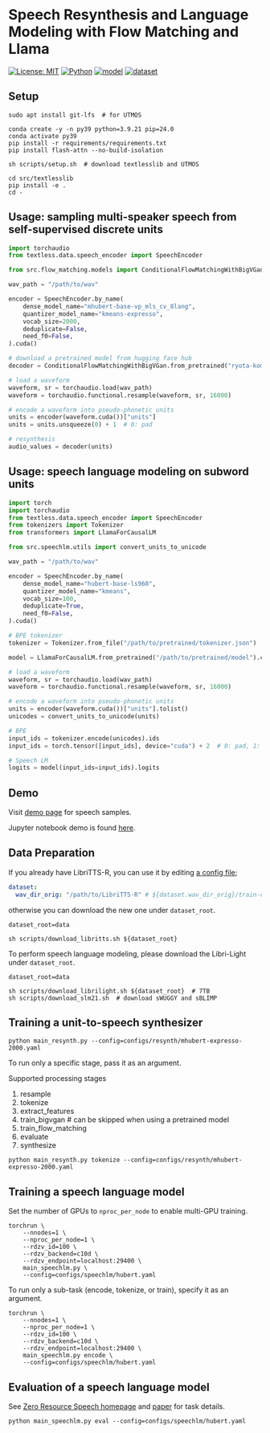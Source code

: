 # Speech Resynthesis and Language Modeling with Flow Matching and Llama

[![License: MIT](https://img.shields.io/badge/License-MIT-yellow.svg)](https://opensource.org/licenses/MIT)
[![Python](https://img.shields.io/badge/python-3.9-blue.svg)](https://www.python.org)
[![model](https://img.shields.io/badge/%F0%9F%A4%97-Models-blue)](https://huggingface.co/ryota-komatsu/flow_matching_with_bigvgan)
[![dataset](https://img.shields.io/badge/%F0%9F%A4%97-Datasets-blue)](https://huggingface.co/datasets/ryota-komatsu/libritts-r-mhubert-2000units)

## Setup

```shell
sudo apt install git-lfs  # for UTMOS

conda create -y -n py39 python=3.9.21 pip=24.0
conda activate py39
pip install -r requirements/requirements.txt
pip install flash-attn --no-build-isolation

sh scripts/setup.sh  # download textlesslib and UTMOS

cd src/textlesslib
pip install -e .
cd -
```

## Usage: sampling multi-speaker speech from self-supervised discrete units

```python
import torchaudio
from textless.data.speech_encoder import SpeechEncoder

from src.flow_matching.models import ConditionalFlowMatchingWithBigVGan

wav_path = "/path/to/wav"

encoder = SpeechEncoder.by_name(
    dense_model_name="mhubert-base-vp_mls_cv_8lang",
    quantizer_model_name="kmeans-expresso",
    vocab_size=2000,
    deduplicate=False,
    need_f0=False,
).cuda()

# download a pretrained model from hugging face hub
decoder = ConditionalFlowMatchingWithBigVGan.from_pretrained("ryota-komatsu/flow_matching_with_bigvgan").cuda()

# load a waveform
waveform, sr = torchaudio.load(wav_path)
waveform = torchaudio.functional.resample(waveform, sr, 16000)

# encode a waveform into pseudo-phonetic units
units = encoder(waveform.cuda())["units"]
units = units.unsqueeze(0) + 1  # 0: pad

# resynthesis
audio_values = decoder(units)
```

## Usage: speech language modeling on subword units

```python
import torch
import torchaudio
from textless.data.speech_encoder import SpeechEncoder
from tokenizers import Tokenizer
from transformers import LlamaForCausalLM

from src.speechlm.utils import convert_units_to_unicode

wav_path = "/path/to/wav"

encoder = SpeechEncoder.by_name(
    dense_model_name="hubert-base-ls960",
    quantizer_model_name="kmeans",
    vocab_size=100,
    deduplicate=True,
    need_f0=False,
).cuda()

# BPE tokenizer
tokenizer = Tokenizer.from_file("/path/to/pretrained/tokenizer.json")

model = LlamaForCausalLM.from_pretrained("/path/to/pretrained/model").cuda()

# load a waveform
waveform, sr = torchaudio.load(wav_path)
waveform = torchaudio.functional.resample(waveform, sr, 16000)

# encode a waveform into pseudo-phonetic units
units = encoder(waveform.cuda())["units"].tolist()
unicodes = convert_units_to_unicode(units)

# BPE
input_ids = tokenizer.encode(unicodes).ids
input_ids = torch.tensor([input_ids], device="cuda") + 2  # 0: pad, 1: EOS

# Speech LM
logits = model(input_ids=input_ids).logits
```

## Demo

Visit [demo page](https://ryota-komatsu.github.io/speech_resynth) for speech samples.

Jupyter notebook demo is found [here](demo.ipynb).

## Data Preparation

If you already have LibriTTS-R, you can use it by editing [a config file](configs/resynth/mhubert-expresso-2000.yaml#L6);
```yaml
dataset:
  wav_dir_orig: "/path/to/LibriTTS-R" # ${dataset.wav_dir_orig}/train-clean-100, train-clean-360, ...
```

otherwise you can download the new one under `dataset_root`.
```shell
dataset_root=data

sh scripts/download_libritts.sh ${dataset_root}
```

To perform speech language modeling, please download the Libri-Light under `dataset_root`.
```shell
dataset_root=data

sh scripts/download_librilight.sh ${dataset_root}  # 7TB
sh scripts/download_slm21.sh  # download sWUGGY and sBLIMP
```

## Training a unit-to-speech synthesizer

```shell
python main_resynth.py --config=configs/resynth/mhubert-expresso-2000.yaml
```

To run only a specific stage, pass it as an argument.

Supported processing stages
1. resample
1. tokenize
1. extract_features
1. train_bigvgan  # can be skipped when using a pretrained model
1. train_flow_matching
1. evaluate
1. synthesize

```shell
python main_resynth.py tokenize --config=configs/resynth/mhubert-expresso-2000.yaml
```

## Training a speech language model

Set the number of GPUs to `nproc_per_node` to enable multi-GPU training.

```shell
torchrun \
    --nnodes=1 \
    --nproc_per_node=1 \
    --rdzv_id=100 \
    --rdzv_backend=c10d \
    --rdzv_endpoint=localhost:29400 \
    main_speechlm.py \
    --config=configs/speechlm/hubert.yaml
```

To run only a sub-task (encode, tokenize, or train), specify it as an argument.

```shell
torchrun \
    --nnodes=1 \
    --nproc_per_node=1 \
    --rdzv_id=100 \
    --rdzv_backend=c10d \
    --rdzv_endpoint=localhost:29400 \
    main_speechlm.py encode \
    --config=configs/speechlm/hubert.yaml
```

## Evaluation of a speech language model

See [Zero Resource Speech homepage](https://zerospeech.com/tasks/task_4/tasks_goals/) and [paper](https://arxiv.org/abs/2011.11588) for task details.

```shell
python main_speechlm.py eval --config=configs/speechlm/hubert.yaml
```